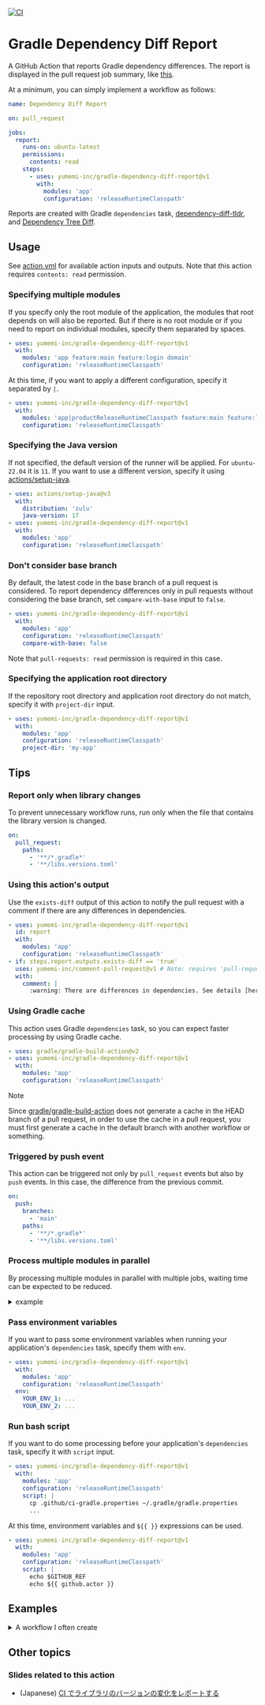 [![CI](https://github.com/yumemi-inc/gradle-dependency-diff-report/actions/workflows/ci.yml/badge.svg)](https://github.com/yumemi-inc/gradle-dependency-diff-report/actions/workflows/ci.yml)

# Gradle Dependency Diff Report

A GitHub Action that reports Gradle dependency differences.
The report is displayed in the pull request job summary, like [this](https://github.com/yumemi-inc/gradle-dependency-diff-report/actions/runs/6220601823).

At a minimum, you can simply implement a workflow as follows:

```yaml
name: Dependency Diff Report

on: pull_request

jobs:
  report:
    runs-on: ubuntu-latest
    permissions:
      contents: read
    steps:
      - uses: yumemi-inc/gradle-dependency-diff-report@v1
        with:
          modules: 'app'
          configuration: 'releaseRuntimeClasspath'
```

Reports are created with Gradle `dependencies` task, [dependency-diff-tldr](https://github.com/careem/dependency-diff-tldr), and [Dependency Tree Diff](https://github.com/JakeWharton/dependency-tree-diff).

## Usage

See [action.yml](action.yml) for available action inputs and outputs.
Note that this action requires `contents: read` permission.

### Specifying multiple modules

If you specify only the root module of the application, the modules that root depends on will also be reported.
But if there is no root module or if you need to report on individual modules, specify them separated by spaces.

```yaml
- uses: yumemi-inc/gradle-dependency-diff-report@v1
  with:
    modules: 'app feature:main feature:login domain'
    configuration: 'releaseRuntimeClasspath'
```

At this time, if you want to apply a different configuration, specify it separated by `|`.

```yaml
- uses: yumemi-inc/gradle-dependency-diff-report@v1
  with:
    modules: 'app|productReleaseRuntimeClasspath feature:main feature:login domain|debugRuntimeClasspath'
    configuration: 'releaseRuntimeClasspath'
```

### Specifying the Java version

If not specified, the default version of the runner will be applied.
For `ubuntu-22.04` it is `11`.
If you want to use a different version, specify it using [actions/setup-java](https://github.com/actions/setup-java).

```yaml
- uses: actions/setup-java@v3
  with:
    distribution: 'zulu'
    java-version: 17
- uses: yumemi-inc/gradle-dependency-diff-report@v1
  with:
    modules: 'app'
    configuration: 'releaseRuntimeClasspath'
```
### Don't consider base branch

By default, the latest code in the base branch of a pull request is considered.
To report dependency differences only in pull requests without considering the base branch, set `compare-with-base` input to `false`.

```yaml
- uses: yumemi-inc/gradle-dependency-diff-report@v1
  with:
    modules: 'app'
    configuration: 'releaseRuntimeClasspath'
    compare-with-base: false
```
Note that `pull-requests: read` permission is required in this case.

### Specifying the application root directory

If the repository root directory and application root directory do not match, specify it with `project-dir` input.

```yaml
- uses: yumemi-inc/gradle-dependency-diff-report@v1
  with:
    modules: 'app'
    configuration: 'releaseRuntimeClasspath'
    project-dir: 'my-app'
```

## Tips

### Report only when library changes

To prevent unnecessary workflow runs, run only when the file that contains the library version is changed.

```yaml
on:
  pull_request:
    paths:
      - '**/*.gradle*'
      - '**/libs.versions.toml'
```

### Using this action's output

Use the `exists-diff` output of this action to notify the pull request with a comment if there are any differences in dependencies.

```yaml
- uses: yumemi-inc/gradle-dependency-diff-report@v1
  id: report
  with:
    modules: 'app'
    configuration: 'releaseRuntimeClasspath'
- if: steps.report.outputs.exists-diff == 'true'
  uses: yumemi-inc/comment-pull-request@v1 # Note: requires 'pull-requests: write' permission
  with:
    comment: |
      :warning: There are differences in dependencies. See details [here](https://github.com/${{ github.repository }}/actions/runs/${{ github.run_id }}).
```

### Using Gradle cache

This action uses Gradle `dependencies` task, so you can expect faster processing by using Gradle cache.

```yaml
- uses: gradle/gradle-build-action@v2
- uses: yumemi-inc/gradle-dependency-diff-report@v1
  with:
    modules: 'app'
    configuration: 'releaseRuntimeClasspath'
```

> [!NOTE]  
> Since [gradle/gradle-build-action](https://github.com/gradle/gradle-build-action#using-the-cache-read-only) does not generate a cache in the HEAD branch of a pull request, in order to use the cache in a pull request, you must first generate a cache in the default branch with another workflow or something.

### Triggered by push event

This action can be triggered not only by `pull_request` events but also by `push` events.
In this case, the difference from the previous commit.

```yaml
on:
  push:
    branches:
      - 'main'
    paths:
      - '**/*.gradle*'
      - '**/libs.versions.toml'
```

### Process multiple modules in parallel

By processing multiple modules in parallel with multiple jobs, waiting time can be expected to be reduced.

<details>
<summary>example</summary>

```yaml
jobs:
  report-group-a:
    runs-on: ubuntu-latest
    permissions:
      contents: read
    outputs:
      exists-diff: ${{ steps.report.outputs.exists-diff }}
    steps:
      - uses: yumemi-inc/gradle-dependency-diff-report@v1
        id: report
        with:
          modules: 'app domain'
          configuration: 'releaseRuntimeClasspath'
  report-group-b:
    runs-on: ubuntu-latest
    permissions:
      contents: read
    outputs:
      exists-diff: ${{ steps.report.outputs.exists-diff }}
    steps:
      - uses: yumemi-inc/gradle-dependency-diff-report@v1
        id: report
        with:
          modules: 'feature:main feature:login'
          configuration: 'releaseRuntimeClasspath'
  comment-on-pull-request:
    if: contains(needs.*.outputs.exists-diff, 'true')
    needs: [report-group-a, report-group-b]
    runs-on: ubuntu-latest
    permissions:
      pull-requests: write
    steps:
      - uses: yumemi-inc/comment-pull-request@v1
      ...
```
</details>

### Pass environment variables

If you want to pass some environment variables when running your application's `dependencies` task, specify them with `env`.

```yaml
- uses: yumemi-inc/gradle-dependency-diff-report@v1
  with:
    modules: 'app'
    configuration: 'releaseRuntimeClasspath'
  env:
    YOUR_ENV_1: ...
    YOUR_ENV_2: ...
```

### Run bash script

If you want to do some processing before your application's `dependencies` task, specify it with `script` input.

```yaml
- uses: yumemi-inc/gradle-dependency-diff-report@v1
  with:
    modules: 'app'
    configuration: 'releaseRuntimeClasspath'
    script: |
      cp .github/ci-gradle.properties ~/.gradle/gradle.properties
      ...
```

At this time, environment variables and `${{ }}` expressions can be used.

```yaml
- uses: yumemi-inc/gradle-dependency-diff-report@v1
  with:
    modules: 'app'
    configuration: 'releaseRuntimeClasspath'
    script: |
      echo $GITHUB_REF
      echo ${{ github.actor }}
```

## Examples

<details>
<summary>A workflow I often create</summary>

```yaml
name: Dependency Diff Report

on:
  pull_request:
    paths:
      - '**/*.gradle*'
      - '**/libs.versions.toml'

concurrency:
  group: ${{ github.workflow }}-${{ github.head_ref || github.run_id }}
  cancel-in-progress: true

jobs:
  report:
    name: Report dependency differences
    runs-on: ubuntu-latest
    permissions:
      contents: read
      pull-requests: write
    env:
      LOG_URL: https://github.com/${{ github.repository }}/actions/runs/${{ github.run_id }}
    steps:
      - name: Set up JDK
        uses: actions/setup-java@v3
        with:
          distribution: 'zulu'
          java-version: '17'
      - name: Report
        uses: yumemi-inc/gradle-dependency-diff-report@v1
        id: report
        with:
          modules: 'app'
          configuration: 'ProductionReleaseRuntimeClasspath'
      - name: Comment
        if: steps.report.outputs.exists-diff == 'true' || failure()
        uses: yumemi-inc/comment-pull-request@v1
        with:
          comment: ':warning: There are differences in dependencies. See details [here](${{ env.LOG_URL }}).'
          comment-if-failure: ':exclamation: Report workflow failed. See details [here](${{ env.LOG_URL }}).'
```
</details>

## Other topics

### Slides related to this action

- (Japanese) [CI でライブラリのバージョンの変化をレポートする](https://speakerdeck.com/hkusu/ci-teraihurarinohasiyonnobian-hua-worehotosuru)
